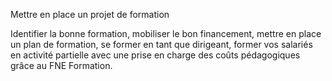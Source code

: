 Mettre en place un projet de formation



Identifier la bonne formation, mobiliser le bon financement, mettre en place un plan de formation, se former en tant que dirigeant, former vos salariés en activité partielle avec une prise en charge des coûts pédagogiques grâce au FNE Formation.